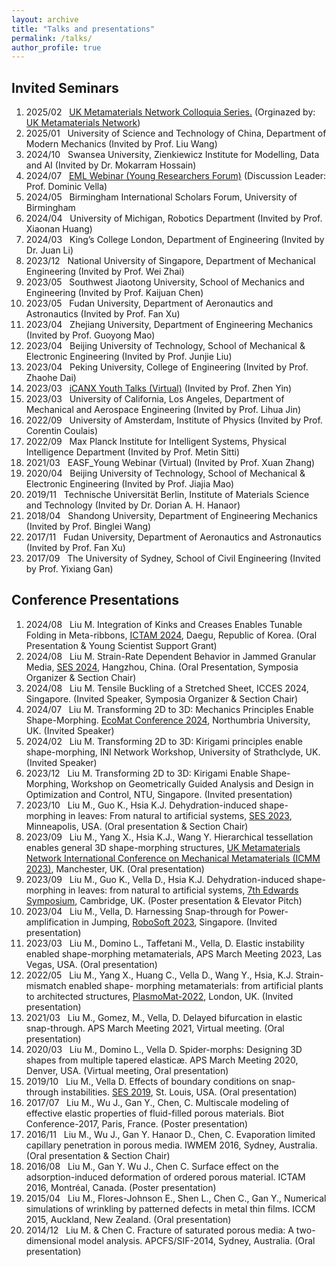 ```yaml
---
layout: archive
title: "Talks and presentations"
permalink: /talks/
author_profile: true
---
```


Invited Seminars
--------
1.  2025/02 &nbsp; [UK Metamaterials Network Colloquia Series.](https://cassyni.com/events/BDapvk34FyguGAwBwRbgWZ) (Orginazed by: [UK Metamaterials Network](https://metamaterials.network/colloquia-series-2024-25/))
1.  2025/01 &nbsp; University of Science and Technology of China, Department of Modern Mechanics (Invited by Prof. Liu Wang)
1.  2024/10 &nbsp; Swansea University, Zienkiewicz Institute for Modelling, Data and AI (Invited by Dr. Mokarram Hossain)
1.	2024/07 &nbsp; [EML Webinar (Young Researchers Forum)](https://www.youtube.com/watch?v=aZe6Ly7fpWw) (Discussion Leader: Prof. Dominic Vella)
1.	2024/05 &nbsp; Birmingham International Scholars Forum, University of Birmingham
1.	2024/04 &nbsp; University of Michigan, Robotics Department (Invited by Prof. Xiaonan Huang)
1.	2024/03 &nbsp; King’s College London, Department of Engineering (Invited by Dr. Juan Li)
1.  2023/12 &nbsp; National University of Singapore, Department of Mechanical Engineering (Invited by Prof. Wei Zhai)
1.  2023/05 &nbsp; Southwest Jiaotong University, School of Mechanics and Engineering (Invited by Prof. Kaijuan Chen)
1.  2023/05 &nbsp; Fudan University, Department of Aeronautics and Astronautics (Invited by Prof. Fan Xu)
1.  2023/04 &nbsp; Zhejiang University, Department of Engineering Mechanics (Invited by Prof. Guoyong Mao)
1.  2023/04 &nbsp; Beijing University of Technology, School of Mechanical & Electronic Engineering (Invited by Prof. Junjie Liu)
1.  2023/04 &nbsp; Peking University, College of Engineering (Invited by Prof. Zhaohe Dai)
1.  2023/03 &nbsp; [iCANX Youth Talks (Virtual)](https://ueurmavzb.vzan.com/live/page/1639098883?shauid=undefined&vprid=0&v=1680491243329) (Invited by Prof. Zhen Yin)
1.  2023/03 &nbsp; University of California, Los Angeles, Department of Mechanical and Aerospace Engineering (Invited by Prof. Lihua Jin)
1.  2022/09 &nbsp; University of Amsterdam, Institute of Physics (Invited by Prof. Corentin Coulais)
1.  2022/09 &nbsp; Max Planck Institute for Intelligent Systems, Physical Intelligence Department (Invited by Prof. Metin Sitti)
1.	2021/03 &nbsp; EASF_Young Webinar (Virtual) (Invited by Prof. Xuan Zhang)
1.	2020/04 &nbsp; Beijing University of Technology, School of Mechanical & Electronic Engineering (Invited by Prof. Jiajia Mao)
1.	2019/11 &nbsp; Technische Universität Berlin, Institute of Materials Science and Technology (Invited by Dr. Dorian A. H. Hanaor)
1.	2018/04 &nbsp; Shandong University, Department of Engineering Mechanics (Invited by Prof. Binglei Wang)
1.	2017/11 &nbsp; Fudan University, Department of Aeronautics and Astronautics (Invited by Prof. Fan Xu)
1.	2017/09 &nbsp; The University of Sydney, School of Civil Engineering (Invited by Prof. Yixiang Gan)


Conference Presentations
--------
1.	2024/08 &nbsp; Liu M. Integration of Kinks and Creases Enables Tunable Folding in Meta-ribbons, [ICTAM 2024](https://www.ictam2024.org/), Daegu, Republic of Korea. (Oral Presentation & Young Scientist Support Grant)
1.	2024/08 &nbsp; Liu M. Strain-Rate Dependent Behavior in Jammed Granular Media, [SES 2024](https://www.2024ses.com/), Hangzhou, China. (Oral Presentation, Symposia Organizer & Section Chair)
1.	2024/08 &nbsp; Liu M. Tensile Buckling of a Stretched Sheet, ICCES 2024, Singapore. (Invited Speaker, Symposia Organizer & Section Chair)
1.	2024/07 &nbsp; Liu M. Transforming 2D to 3D: Mechanics Principles Enable Shape-Morphing. [EcoMat Conference 2024](https://www.northumbria.ac.uk/about-us/news-events/events/2024/07/ecomat-2024/), Northumbria University, UK. (Invited Speaker)
1.	2024/02 &nbsp; Liu M. Transforming 2D to 3D: Kirigami principles enable shape-morphing, INI Network Workshop, University of Strathclyde, UK. (Invited Speaker)
1.  2023/12 &nbsp; Liu M. Transforming 2D to 3D: Kirigami Enable Shape-Morphing, Workshop on Geometrically Guided Analysis and Design in Optimization and Control, NTU, Singapore. (Invited presentation)
1.  2023/10 &nbsp; Liu M., Guo K., Hsia K.J. Dehydration-induced shape-morphing in leaves: From natural to artificial systems, [SES 2023](https://2023ses.com/), Minneapolis, USA. (Oral presentation & Section Chair)
1.	2023/09 &nbsp; Liu M., Yang X., Hsia K.J., Wang Y. Hierarchical tessellation enables general 3D shape-morphing structures, [UK Metamaterials Network International Conference on Mechanical Metamaterials (ICMM 2023)](https://metamaterials.network/uk-metamaterials-network-international-conference-on-mechanical-metamaterials/), Manchester, UK. (Oral presentation)
1.	2023/09 &nbsp; Liu M., Guo K., Vella D., Hsia K.J. Dehydration-induced shape-morphing in leaves: from natural to artificial systems, [7th Edwards Symposium](https://gateway.newton.ac.uk/event/tgm129), Cambridge, UK. (Poster presentation & Elevator Pitch)
1.	2023/04 &nbsp; Liu M., Vella, D. Harnessing Snap-through for Power-amplification in Jumping, [RoboSoft 2023](https://www.bimultistabilityworkshop.com/), Singapore. (Invited presentation)
1.	2023/03 &nbsp; Liu M., Domino L., Taffetani M., Vella, D. Elastic instability enabled shape-morphing metamaterials, APS March Meeting 2023, Las Vegas, USA. (Oral presentation)
1.	2022/05 &nbsp; Liu M., Yang X., Huang C., Vella D., Wang Y., Hsia, K.J. Strain-mismatch enabled shape- morphing metamaterials: from artificial plants to architected structures, [PlasmoMat-2022](https://www.continuumforums.com/metamaterials-plasmonics-world-forum/), London, UK. (Invited presentation)
1.	2021/03 &nbsp; Liu M., Gomez, M., Vella, D. Delayed bifurcation in elastic snap-through. APS March Meeting 2021, Virtual meeting. (Oral presentation)
1.	2020/03 &nbsp; Liu M., Domino L., Vella D. Spider-morphs: Designing 3D shapes from multiple tapered elasticæ. APS March Meeting 2020, Denver, USA. (Virtual meeting, Oral presentation)
1.	2019/10 &nbsp; Liu M., Vella D. Effects of boundary conditions on snap-through instabilities. [SES 2019](https://ses2019.wustl.edu/), St. Louis, USA. (Oral presentation)
1.	2017/07 &nbsp; Liu M., Wu J., Gan Y., Chen, C. Multiscale modeling of effective elastic properties of fluid-filled porous materials. Biot Conference-2017, Paris, France. (Poster presentation)
1.	2016/11 &nbsp; Liu M., Wu J., Gan Y. Hanaor D., Chen, C. Evaporation limited capillary penetration in porous media. IWMEM 2016, Sydney, Australia. (Oral presentation & Section Chair)
1.	2016/08 &nbsp; Liu M., Gan Y. Wu J., Chen C. Surface effect on the adsorption-induced deformation of ordered porous material. ICTAM 2016, Montréal, Canada. (Poster presentation)
1.	2015/04 &nbsp; Liu M., Flores-Johnson E., Shen L., Chen C., Gan Y., Numerical simulations of wrinkling by patterned defects in metal thin films. ICCM 2015, Auckland, New Zealand. (Oral presentation)
1.	2014/12 &nbsp; Liu M. & Chen C. Fracture of saturated porous media: A two-dimensional model analysis. APCFS/SIF-2014, Sydney, Australia. (Oral presentation)
